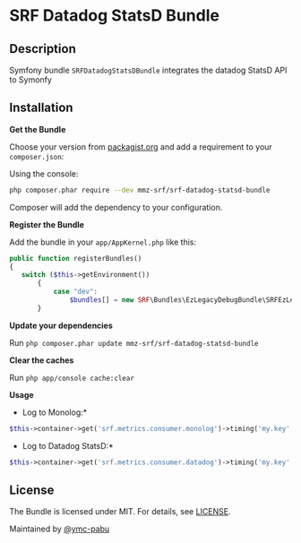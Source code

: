 # SRF Datadog StatsD Bundle

## Description
Symfony bundle `SRFDatadogStatsDBundle` integrates the datadog StatsD API to Symonfy


## Installation

**Get the Bundle**

Choose your version from [packagist.org](https://packagist.org/packages/mmz-srf/srf-datadog-statsd-bundle) and add a requirement to your ```composer.json```:

Using the console:

```bash
php composer.phar require --dev mmz-srf/srf-datadog-statsd-bundle
```

Composer will add the dependency to your configuration.

**Register the Bundle**

Add the bundle in your ```app/AppKernel.php``` like this:

```php
public function registerBundles()
{
   switch ($this->getEnvironment())
       {
           case "dev":
               $bundles[] = new SRF\Bundles\EzLegacyDebugBundle\SRFEzLegacyDebugBundle();
       }
```

**Update your dependencies**

Run ```php composer.phar update mmz-srf/srf-datadog-statsd-bundle```

**Clear the caches**

Run ```php app/console cache:clear```

**Usage**
* Log to Monolog:*
```php
$this->container->get('srf.metrics.consumer.monolog')->timing('my.key', 4);
```

* Log to Datadog StatsD:*
```php
$this->container->get('srf.metrics.consumer.datadog')->timing('my.key', 4);
```

## License
The Bundle is licensed under MIT. For details, see
[LICENSE](https://github.com/mmz-srf/srf-datadog-statsd-bundle/blob/master/Resources/meta/LICENSE).

Maintained by [@ymc-pabu](https://github.com/ymc-pabu)